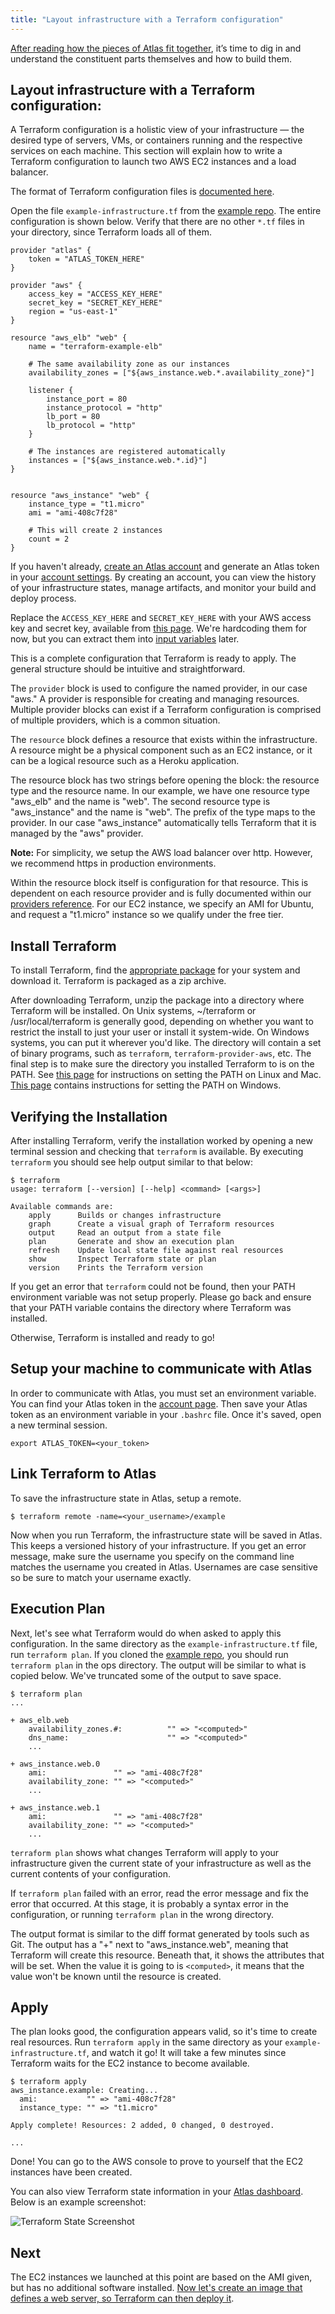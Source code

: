 ```yaml
---
title: "Layout infrastructure with a Terraform configuration"
---
```

[After reading how the pieces of Atlas fit together](/help/getting-started/getting-started-overview), it’s time to dig in and understand the constituent parts themselves and how to build them.

## Layout infrastructure with a Terraform configuration:
A Terraform configuration is a holistic view of your infrastructure — the desired type of servers, VMs, or containers running and the respective services on each machine. This section will explain how to write a Terraform configuration to launch two AWS EC2 instances and a load balancer.

The format of Terraform configuration files is
[documented here](https://terraform.io/docs/configuration/index.html).

Open the file `example-infrastructure.tf` from the [example repo](https://github.com/hashicorp/atlas-examples/tree/master/getting-started). The entire configuration is shown below. Verify that there are no other `*.tf` files in your directory, since Terraform loads all of them.

	provider "atlas" {
		token = "ATLAS_TOKEN_HERE"
	}

	provider "aws" {
		access_key = "ACCESS_KEY_HERE"
		secret_key = "SECRET_KEY_HERE"
		region = "us-east-1"
	}

	resource "aws_elb" "web" {
	  	name = "terraform-example-elb"

	  	# The same availability zone as our instances
	  	availability_zones = ["${aws_instance.web.*.availability_zone}"]

	 	listener {
	    	instance_port = 80
	    	instance_protocol = "http"
	    	lb_port = 80
	    	lb_protocol = "http"
	  	}

	  	# The instances are registered automatically
	  	instances = ["${aws_instance.web.*.id}"]
	}


	resource "aws_instance" "web" {
	  	instance_type = "t1.micro"
	  	ami = "ami-408c7f28"

	  	# This will create 2 instances
	  	count = 2
	}

If you haven't already, [create an Atlas account](http://atlas.hashicorp.com/account/new) and generate an Atlas token in your [account settings](https://atlas.hashicorp.com/account/tokens). By creating an account, you can view the history of your infrastructure states, manage artifacts, and monitor your build and deploy process.

Replace the `ACCESS_KEY_HERE` and `SECRET_KEY_HERE` with your
AWS access key and secret key, available from 
<a href="https://console.aws.amazon.com/iam/home?#security_credential">this page</a>.
We're hardcoding them for now, but you can extract them into [input variables](https://www.terraform.io/intro/getting-started/variables.html) later.

This is a complete configuration that Terraform is ready to apply.
The general structure should be intuitive and straightforward.

The `provider` block is used to configure the named provider, in
our case "aws." A provider is responsible for creating and
managing resources. Multiple provider blocks can exist if a
Terraform configuration is comprised of multiple providers,
which is a common situation.

The `resource` block defines a resource that exists within
the infrastructure. A resource might be a physical component such
as an EC2 instance, or it can be a logical resource such as
a Heroku application.

The resource block has two strings before opening the block:
the resource type and the resource name. In our example, we have one resource type "aws_elb" and the name is "web". The second resource type is "aws\_instance" and the name is "web".
The prefix of the type maps to the provider. In our case
"aws\_instance" automatically tells Terraform that it is
managed by the "aws" provider.

**Note:** For simplicity, we setup the AWS load balancer over http. However, we recommend https in production environments.

Within the resource block itself is configuration for that
resource. This is dependent on each resource provider and
is fully documented within our
[providers reference](https://terraform.io/docs/providers/index.html). For our EC2 instance, we specify
an AMI for Ubuntu, and request a "t1.micro" instance so we
qualify under the free tier.

## Install Terraform

To install Terraform, find the [appropriate package](https://www.terraform.io/downloads.html) for
your system and download it. Terraform is packaged as a zip archive.

After downloading Terraform, unzip the package into a directory where
Terraform will be installed. On Unix systems, ~/terraform or /usr/local/terraform
is generally good, depending on whether you want to restrict the install to just
your user or install it system-wide. On Windows systems, you can put it wherever you'd like.
The directory will contain a set of binary
programs, such as `terraform`, `terraform-provider-aws`, etc. The final
step is to make sure the directory you installed Terraform to is on the
PATH. See
[this page](http://stackoverflow.com/questions/14637979/how-to-permanently-set-path-on-linux)
for instructions on setting the PATH on Linux and Mac.
[This page](http://stackoverflow.com/questions/1618280/where-can-i-set-path-to-make-exe-on-windows)
contains instructions for setting the PATH on Windows.

## Verifying the Installation

After installing Terraform, verify the installation worked by opening a new
terminal session and checking that `terraform` is available. By executing
`terraform` you should see help output similar to that below:


	$ terraform
	usage: terraform [--version] [--help] <command> [<args>]

	Available commands are:
	    apply      Builds or changes infrastructure
	    graph      Create a visual graph of Terraform resources
	    output     Read an output from a state file
	    plan       Generate and show an execution plan
	    refresh    Update local state file against real resources
	    show       Inspect Terraform state or plan
	    version    Prints the Terraform version


If you get an error that `terraform` could not be found, then your PATH
environment variable was not setup properly. Please go back and ensure
that your PATH variable contains the directory where Terraform was installed.

Otherwise, Terraform is installed and ready to go!

## Setup your machine to communicate with Atlas

In order to communicate with Atlas, you must set an environment variable. You can find your Atlas token in the [account page](/settings/tokens). Then save your Atlas token as an environment variable in your `.bashrc` file. Once it's saved, open a new terminal session.

	export ATLAS_TOKEN=<your_token>

## Link Terraform to Atlas

To save the infrastructure state in Atlas, setup a remote.

	$ terraform remote -name=<your_username>/example

Now when you run Terraform, the infrastructure state will be saved in Atlas. This keeps a versioned history of your infrastructure. If you get an error message, make sure the username you specify on the command line matches the username you created in Atlas. Usernames are case sensitive so be sure to match your username exactly. 

## Execution Plan

Next, let's see what Terraform would do when asked to
apply this configuration. In the same directory as the
`example-infrastructure.tf` file, run `terraform plan`. If you cloned the [example repo](https://github.com/hashicorp/atlas-examples/tree/master/getting-started), you should run `terraform plan` in the ops directory. The output will be similar to what is copied below. We've
truncated some of the output to save space.


	$ terraform plan
	...

	+ aws_elb.web
	    availability_zones.#:          "" => "<computed>"
	    dns_name:                      "" => "<computed>"
	    ...

	+ aws_instance.web.0
		ami:               "" => "ami-408c7f28"
	    availability_zone: "" => "<computed>"
	    ...

	+ aws_instance.web.1
		ami:               "" => "ami-408c7f28"
	    availability_zone: "" => "<computed>"
	    ...

`terraform plan` shows what changes Terraform will apply to
your infrastructure given the current state of your infrastructure
as well as the current contents of your configuration.

If `terraform plan` failed with an error, read the error message
and fix the error that occurred. At this stage, it is probably a
syntax error in the configuration, or running `terraform plan` in the wrong directory. 

The output format is similar to the diff format generated by tools
such as Git. The output has a "+" next to "aws\_instance.web",
meaning that Terraform will create this resource. Beneath that,
it shows the attributes that will be set. When the value it is
going to is `<computed>`, it means that the value won't be known
until the resource is created.

## Apply

The plan looks good, the configuration appears valid, so it's time to
create real resources. Run `terraform apply` in the same directory
as your `example-infrastructure.tf`, and watch it go! It will take a few minutes
since Terraform waits for the EC2 instance to become available.

	$ terraform apply
	aws_instance.example: Creating...
	  ami:           "" => "ami-408c7f28"
	  instance_type: "" => "t1.micro"

	Apply complete! Resources: 2 added, 0 changed, 0 destroyed.

	...

Done! You can go to the AWS console to prove to yourself that the
EC2 instances have been created.

You can also view Terraform state information in your [Atlas dashboard](http://atlas.hashicorp.com/runtime). Below is an example screenshot:

![Terraform State Screenshot](/help-images/example-terraform-state.png)

## Next

The EC2 instances we launched at this point are based on the AMI
given, but has no additional software installed. [Now let's create an image that defines a web server, so Terraform can then deploy it](/help/getting-started/package-services-with-artifacts).
